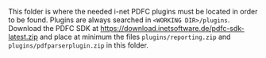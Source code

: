 This folder is where the needed i-net PDFC plugins must be located in order to be found. Plugins are always searched in `<WORKING DIR>/plugins`. Download the PDFC SDK at https://download.inetsoftware.de/pdfc-sdk-latest.zip and place at minimum the files `plugins/reporting.zip` and `plugins/pdfparserplugin.zip` in this folder.
